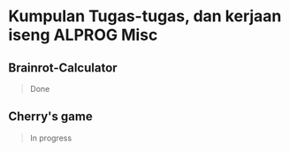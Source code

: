# Kumpulan Tugas-tugas, dan kerjaan iseng ALPROG Misc

## Brainrot-Calculator
>Done 
## Cherry's game
>In progress
## 
